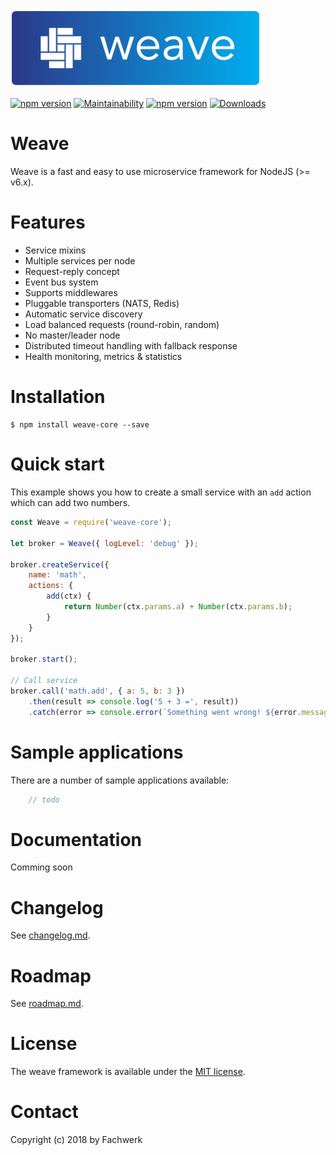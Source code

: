 <img src="Logo.png" width="400">

[![npm version](https://badge.fury.io/js/weave-core.svg)](https://badge.fury.io/js/weave-core) [![Maintainability](https://api.codeclimate.com/v1/badges/cb59174696fd9021813a/maintainability)](https://codeclimate.com/github/fachw3rk/weave/maintainability) [![npm version](https://david-dm.org/fachw3rk/weave.svg)](https://david-dm.org/fachw3rk/weave) [![Downloads](https://img.shields.io/npm/dt/weave-core.svg)](https://www.npmjs.com/package/weave-core)
# Weave

Weave is a fast and easy to use  microservice framework for NodeJS (>= v6.x).


# Features

- Service mixins
- Multiple services per node
- Request-reply concept
- Event bus system
- Supports middlewares
- Pluggable transporters (NATS, Redis)
- Automatic service discovery
- Load balanced requests (round-robin, random)
- No master/leader node
- Distributed timeout handling with fallback response
- Health monitoring, metrics & statistics

# Installation
```
$ npm install weave-core --save
```

# Quick start
This example shows you how to create a small service with an `add` action which can add two numbers.
```js
const Weave = require('weave-core');

let broker = Weave({ logLevel: 'debug' });

broker.createService({
    name: 'math',
    actions: {
        add(ctx) {
            return Number(ctx.params.a) + Number(ctx.params.b);
        }
    }
});

broker.start();

// Call service
broker.call('math.add', { a: 5, b: 3 })
    .then(result => console.log('5 + 3 =', result))
    .catch(error => console.error(`Something went wrong! ${error.message}`));
```

# Sample applications

There are a number of sample applications available:

```javascript
    // todo
```


# Documentation
Comming soon
# Changelog
See [changelog.md](changelog.md).

# Roadmap
See [roadmap.md](roadmap.md).

# License
The weave framework is available under the [MIT license](https://tldrlegal.com/license/mit-license).

# Contact
Copyright (c) 2018 by Fachwerk
